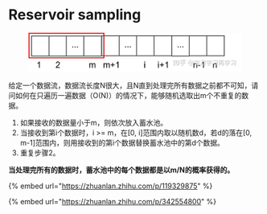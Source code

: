 # Reservoir sampling

<figure><img src="../.gitbook/assets/image (1) (1) (1) (1) (1) (1) (1) (1) (1) (1) (1) (1) (1) (1) (1).png" alt=""><figcaption></figcaption></figure>

给定一个数据流，数据流长度N很大，且N直到处理完所有数据之前都不可知，请问如何在只遍历一遍数据（O(N)）的情况下，能够随机选取出m个不重复的数据。

1. 如果接收的数据量小于m，则依次放入蓄水池。
2. 当接收到第i个数据时，i >= m，在\[0, i]范围内取以随机数d，若d的落在\[0, m-1]范围内，则用接收到的第i个数据替换蓄水池中的第d个数据。
3. 重复步骤2。

**当处理完所有的数据时，蓄水池中的每个数据都是以m/N的概率获得的。**

{% embed url="https://zhuanlan.zhihu.com/p/119329875" %}

{% embed url="https://zhuanlan.zhihu.com/p/342554800" %}

